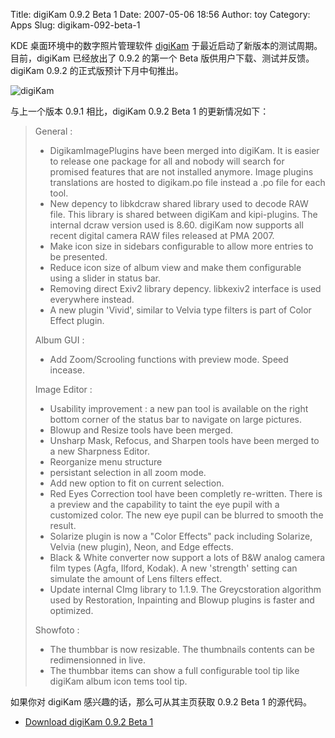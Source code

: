 Title: digiKam 0.9.2 Beta 1
Date: 2007-05-06 18:56
Author: toy
Category: Apps
Slug: digikam-092-beta-1

KDE 桌面环境中的数字照片管理软件 [digiKam](http://www.digikam.org/)
于最近启动了新版本的测试周期。目前，digiKam 已经放出了 0.9.2 的第一个
Beta 版供用户下载、测试并反馈。digiKam 0.9.2 的正式版预计下月中旬推出。

![digiKam](http://i.linuxtoy.org/i/2007/05/digikam-logo.png)

与上一个版本 0.9.1 相比，digiKam 0.9.2 Beta 1 的更新情况如下：

> General :  
>  - DigikamImagePlugins have been merged into digiKam. It is easier to
> release one package for all and nobody will search for promised
> features that are not installed anymore. Image plugins translations
> are hosted to digikam.po file instead a .po file for each tool.  
>  - New depency to libkdcraw shared library used to decode RAW file.
> This library is shared between digiKam and kipi-plugins. The internal
> dcraw version used is 8.60. digiKam now supports all recent digital
> camera RAW files released at PMA 2007.  
>  - Make icon size in sidebars configurable to allow more entries to be
> presented.  
>  - Reduce icon size of album view and make them configurable using a
> slider in status bar.  
>  - Removing direct Exiv2 library depency. libkexiv2 interface is used
> everywhere instead.  
>  - A new plugin 'Vivid', similar to Velvia type filters is part of
> Color Effect plugin.
>
> Album GUI :  
>  - Add Zoom/Scrooling functions with preview mode. Speed incease.
>
> Image Editor :  
>  - Usability improvement : a new pan tool is available on the right
> bottom corner of the status bar to navigate on large pictures.  
>  - Blowup and Resize tools have been merged.  
>  - Unsharp Mask, Refocus, and Sharpen tools have been merged to a new
> Sharpness Editor.  
>  - Reorganize menu structure  
>  - persistant selection in all zoom mode.  
>  - Add new option to fit on current selection.  
>  - Red Eyes Correction tool have been completly re-written. There is a
> preview and the capability to taint the eye pupil with a customized
> color. The new eye pupil can be blurred to smooth the result.  
>  - Solarize plugin is now a "Color Effects" pack including Solarize,
> Velvia (new plugin), Neon, and Edge effects.  
>  - Black & White converter now support a lots of B&W analog camera
> film types (Agfa, Ilford, Kodak). A new 'strength' setting can
> simulate the amount of Lens filters effect.  
>  - Update internal CImg library to 1.1.9. The Greycstoration algorithm
> used by Restoration, Inpainting and Blowup plugins is faster and
> optimized.
>
> Showfoto :  
>  - The thumbbar is now resizable. The thumbnails contents can be
> redimensionned in live.  
>  - The thumbbar items can show a full configurable tool tip like
> digiKam album icon tems tool tip.

如果你对 digiKam 感兴趣的话，那么可从其主页获取 0.9.2 Beta 1 的源代码。

- [Download digiKam 0.9.2 Beta
1](http://sourceforge.net/project/showfiles.php?group_id=42641)

